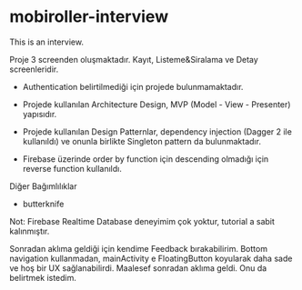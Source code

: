 # mobiroller-interview
This is an interview.


Proje 3 screenden oluşmaktadır. Kayıt, Listeme&Siralama ve Detay screenleridir.

* Authentication belirtilmediği için projede bulunmamaktadır.

* Projede kullanılan Architecture Design, MVP (Model - View - Presenter) yapısıdır.

* Projede kullanılan Design Patternlar, dependency injection (Dagger 2 ile kullanıldı) ve onunla birlikte Singleton pattern da bulunmaktadır. 

* Firebase üzerinde order by function için descending olmadığı için reverse function kullanıldı.

Diğer Bağımlılıklar

* butterknife

Not: Firebase Realtime Database deneyimim çok yoktur, tutorial a sabit kalınmıştır.

Sonradan aklıma geldiği için kendime Feedback bırakabilirim. Bottom navigation kullanmadan, mainActivity e FloatingButton koyularak daha sade ve hoş bir UX sağlanabilirdi. Maalesef sonradan aklıma geldi. Onu da belirtmek istedim.
